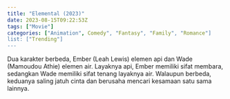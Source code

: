 ```yaml
---
title: "Elemental (2023)"
date: 2023-08-15T09:22:53Z
tags: ["Movie"]
categories: ["Animation", Comedy", "Fantasy", "Family", "Romance"]
list: ["Trending"]
---
```


Dua karakter berbeda, Ember (Leah Lewis) elemen api dan Wade (Mamoudou Athie) elemen air. Layaknya api, Ember memiliki sifat membara, sedangkan Wade memiliki sifat tenang layaknya air. Walaupun berbeda, keduanya saling jatuh cinta dan berusaha mencari kesamaan satu sama lainnya.
 <mux-player stream-type="on-demand"
  src="https://kp3d-my.sharepoint.com/personal/ryoo_kp3d_onmicrosoft_com/_layouts/15/download.aspx?share=EaIsKdOmk6lGoGUVcs3jXJwBZwNgl0NpoFWaDQCgiQRxyA" metadata-video-title="Elemental (2023)" prefer-playback="mse" controls>
  </mux-player>
  
  
  <script src="https://cdn.jsdelivr.net/npm/@mux/mux-player"></script>
  
   <script id="bzRcAhLnBnOdtNZ01w01Pc6o68FAB4xsOaKm28F7IOn01g" type="application/ld+json">
 {
  "@context": "https://schema.org/",
  "@type": "VideoObject",
  "name": "Elemental",
  "contentUrl": "https://stream.mux.com/bzRcAhLnBnOdtNZ01w01Pc6o68FAB4xsOaKm28F7IOn01g.m3u8",
  "thumbnailUrl": "https://www.themoviedb.org/t/p/original/2zmV7pgmmfAwh9SMS1c4DzCBsdc.jpg?width=314&fit_mode=preserve&time=25",
  "uploadDate": "2023-08-15T09:22:53Z",
}

</script>